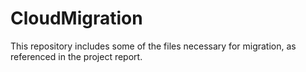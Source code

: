 # CloudMigration

This repository includes some of the files necessary for migration, as referenced in the project report.

